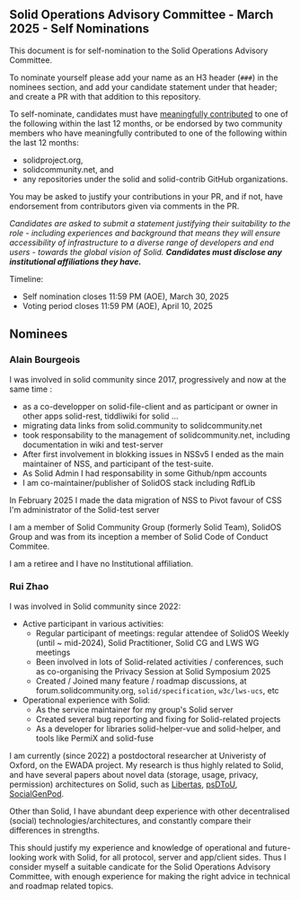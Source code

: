 ## Solid Operations Advisory Committee - March 2025 - Self Nominations

This document is for self-nomination to the Solid Operations Advisory Committee.

To nominate yourself please add your name as an H3 header (`###`) in the nominees section, and add your candidate statement under that header; and create a PR with that addition to this repository.

To self-nominate, candidates must have [meaningfully contributed](https://github.com/solid/odi-governance/pull/20#discussion_r1989960723) to one of the following within the last 12 months, or be endorsed by two community members who have meaningfully contributed to one of the following within the last 12 months:
 - solidproject.org,
 - solidcommunity.net, and
 - any repositories under the solid and solid-contrib GitHub organizations.

You may be asked to justify your contributions in your PR, and if not, have endorsement from contributors given via comments in the PR.

*Candidates are asked to submit a statement justifying their suitability to the role - including experiences and background that means they will ensure accessibility of infrastructure to a diverse range of developers and end users - towards the global vision of Solid. __Candidates must disclose any institutional affiliations they have.__*

Timeline:
 - Self nomination closes 11:59 PM (AOE), March 30, 2025
 - Voting period closes 11:59 PM (AOE), April 10, 2025

## Nominees
### Alain Bourgeois

I was involved in solid community since 2017, progressively and now at the same time :
- as a co-developper on solid-file-client and as participant or owner in other apps solid-rest, tiddliwiki for solid ... 
- migrating data links from solid.community to solidcommunity.net
- took responsability to the management of solidcommunity.net, including documentation in wiki and test-server
- After first involvement in blokking issues in NSSv5 I ended as the main maintainer of NSS, and participant of the test-suite.
- As Solid Admin I had responsability in some Github/npm accounts
- I am co-maintainer/publisher of SolidOS stack including RdfLib

In February 2025 I made the data migration of NSS to Pivot favour of CSS
I'm administrator of the Solid-test server

I am a member of Solid Community Group (formerly Solid Team), SolidOS Group and was from its inception a member of Solid Code of Conduct Commitee.

I am a retiree and I have no Institutional affiliation.


### Rui Zhao

I was involved in Solid community since 2022:
- Active participant in various activities:
    - Regular participant of meetings: regular attendee of SolidOS Weekly (until ~ mid-2024), Solid Practitioner, Solid CG and LWS WG meetings
    - Been involved in lots of Solid-related activities / conferences, such as co-organising the Privacy Session at Solid Symposium 2025
    - Created / Joined many feature / roadmap discussions, at forum.solidcommunity.org, `solid/specification`, `w3c/lws-ucs`, etc
- Operational experience with Solid:
    - As the service maintainer for my group's Solid server
    - Created several bug reporting and fixing for Solid-related projects
    - As a developer for libraries solid-helper-vue and solid-helper, and tools like PermiX and solid-fuse

I am currently (since 2022) a postdoctoral researcher at Univeristy of Oxford, on the EWADA project. My research is thus highly related to Solid, and have several papers about novel data (storage, usage, privacy, permission) architectures on Solid, such as [Libertas]([https://arxiv.org/abs/2309.16365](https://oxfordhcc.github.io/libertas/)), [psDToU](https://me.ryey.icu/solid-dtou/), [SocialGenPod](https://arxiv.org/abs/2403.10408).

Other than Solid, I have abundant deep experience with other decentralised (social) technologies/architectures, and constantly compare their differences in strengths.

This should justify my experience and knowledge of operational and future-looking work with Solid, for all protocol, server and app/client sides. Thus I consider myself a suitable candicate for the Solid Operations Advisory Committee, with enough experience for making the right advice in technical and roadmap related topics.
